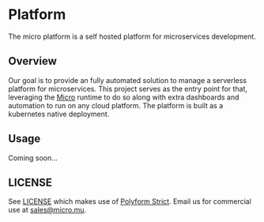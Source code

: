 # Platform

The micro platform is a self hosted platform for microservices development.

## Overview

Our goal is to provide an fully automated solution to manage a serverless platform for microservices. 
This project serves as the entry point for that, leveraging the [Micro](https://github.com/micro/micro) 
runtime to do so along with extra dashboards and automation to run on any cloud platform. The 
platform is built as a kubernetes native deployment.

## Usage

Coming soon...

## LICENSE

See [LICENSE](LICENSE) which makes use of [Polyform Strict](https://polyformproject.org/licenses/strict/1.0.0/). 
Email us for commercial use at [sales@micro.mu](mailto:sales@micro.mu).
